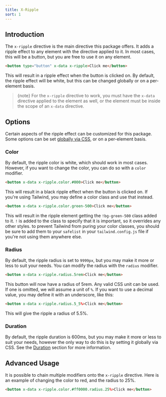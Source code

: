 ```yaml
---
title: X-Ripple
sort: 1
---
```


## Introduction

The `x-ripple` directive is the main directive this package offers. It adds a ripple effect to any element with the directive applied to it.
In most cases, this will be a button, but you are free to use it on any element.

```html
<button type="button" x-data x-ripple>Click me</button>
```

This will result in a ripple effect when the button is clicked on. By default, the ripple effect will be white, but this can be
changed globally or on a per-element basis.

> {note} For the `x-ripple` directive to work, you must have the `x-data` directive applied to the element as well, or the element
> must be inside the scope of an `x-data` directive.

## Options

Certain aspects of the ripple effect can be customized for this package. Some options can be set [globally via CSS](/docs/alpine-ripple/{version}/usage/global-customization), or on a per-element basis.

### Color

By default, the ripple color is white, which should work in most cases. However, if you want to change the color, you can do so with a `color` modifier.

```html
<button x-data x-ripple.color.#000>Click me</button>
```

This will result in a black ripple effect when the button is clicked on. If you're using Tailwind, you may define a color class and use that instead.

```html
<button x-data x-ripple.color.green-500>Click me</button>
```

This will result in the ripple element getting the `!bg-green-500` class added to it. `!` is added to the class to specify that it is important,
so it overrides any other styles. to prevent Tailwind from puring your color classes, you should be sure to add them to your `safelist` in your
`tailwind.config.js` file if you're not using them anywhere else.

### Radius

By default, the ripple radius is set to `9999px`, but you may make it more or less to suit your needs. You can modify the radius with the `radius` modifier.

```html
<button x-data x-ripple.radius.5rem>Click me</button>
```

This button will now have a radius of 5rem. Any valid CSS unit can be used. If one is omitted, we will assume a unit of `%`. If you want to use a decimal value,
you may define it with an underscore, like this:

```html
<button x-data x-ripple.radius.5_5%>Click me</button>
```

This will give the ripple a radius of 5.5%.

### Duration

By default, the ripple duration is 600ms, but you may make it more or less to suit your needs, however the only way to do this is by setting it globally via CSS.
See the [Duration](/docs/alpine-ripple/{version}/usage/global-customization#user-content-duration) section for more information.

## Advanced Usage

It is possible to chain multiple modifiers onto the `x-ripple` directive. Here is an example of changing the color to red, and the radius to 25%.

```html
<button x-data x-ripple.color.#ff0000.radius.25%>Click me</button>
```
